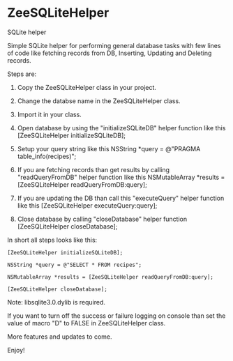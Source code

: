 ZeeSQLiteHelper
===============

SQLite helper

Simple SQLite helper for performing general database tasks with few lines of code like fetching records from DB, Inserting, Updating and Deleting records.

Steps are:

1) Copy the ZeeSQLiteHelper class in your project.

2) Change the databse name in the ZeeSQLiteHelper class.

3) Import it in your class.

4) Open database by using the "initializeSQLiteDB" helper function like this [ZeeSQLiteHelper initializeSQLiteDB];

5) Setup your query string like this NSString *query = @"PRAGMA table_info(recipes)";

6) If you are fetching records than get results by calling "readQueryFromDB" helper function like this NSMutableArray *results = [ZeeSQLiteHelper readQueryFromDB:query];

7) If you are updating the DB than call this "executeQuery" helper function like this [ZeeSQLiteHelper executeQuery:query];

8) Close database by calling "closeDatabase" helper function [ZeeSQLiteHelper closeDatabase];

  In short all steps looks like this:
  
    [ZeeSQLiteHelper initializeSQLiteDB];
    
    NSString *query = @"SELECT * FROM recipes";
    
    NSMutableArray *results = [ZeeSQLiteHelper readQueryFromDB:query];
    
    [ZeeSQLiteHelper closeDatabase];

Note: libsqlite3.0.dylib is required.

If you want to turn off the success or failure logging on console than set the value of macro "D" to FALSE in ZeeSQLiteHelper class.

More features and updates to come.

Enjoy!
